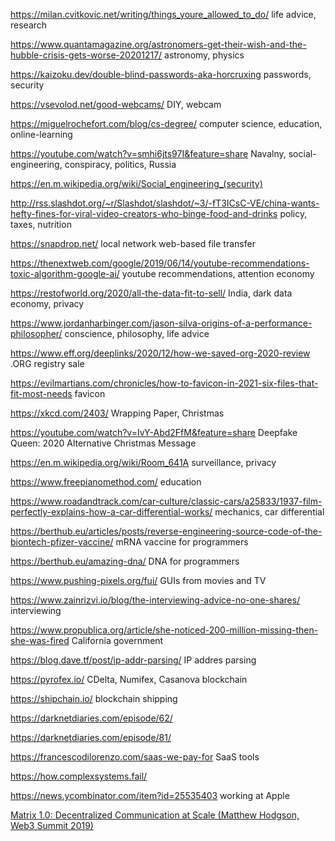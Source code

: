 https://milan.cvitkovic.net/writing/things_youre_allowed_to_do/ life advice, research

https://www.quantamagazine.org/astronomers-get-their-wish-and-the-hubble-crisis-gets-worse-20201217/ astronomy, physics

https://kaizoku.dev/double-blind-passwords-aka-horcruxing passwords, security

https://vsevolod.net/good-webcams/ DIY, webcam

https://miguelrochefort.com/blog/cs-degree/ computer science, education, online-learning

https://youtube.com/watch?v=smhi6jts97I&feature=share Navalny, social-engineering, conspiracy, politics, Russia

https://en.m.wikipedia.org/wiki/Social_engineering_(security)

http://rss.slashdot.org/~r/Slashdot/slashdot/~3/-fT3ICsC-VE/china-wants-hefty-fines-for-viral-video-creators-who-binge-food-and-drinks policy, taxes, nutrition

https://snapdrop.net/ local network web-based file transfer

https://thenextweb.com/google/2019/06/14/youtube-recommendations-toxic-algorithm-google-ai/ youtube recommendations, attention economy

https://restofworld.org/2020/all-the-data-fit-to-sell/ India, dark data economy, privacy

https://www.jordanharbinger.com/jason-silva-origins-of-a-performance-philosopher/ conscience, philosophy, life advice

https://www.eff.org/deeplinks/2020/12/how-we-saved-org-2020-review .ORG registry sale

https://evilmartians.com/chronicles/how-to-favicon-in-2021-six-files-that-fit-most-needs favicon

https://xkcd.com/2403/ Wrapping Paper, Christmas

https://youtube.com/watch?v=IvY-Abd2FfM&feature=share Deepfake Queen: 2020 Alternative Christmas Message

https://en.m.wikipedia.org/wiki/Room_641A surveillance, privacy

https://www.freepianomethod.com/ education

https://www.roadandtrack.com/car-culture/classic-cars/a25833/1937-film-perfectly-explains-how-a-car-differential-works/  mechanics, car differential

https://berthub.eu/articles/posts/reverse-engineering-source-code-of-the-biontech-pfizer-vaccine/ mRNA vaccine for programmers

https://berthub.eu/amazing-dna/ DNA for programmers

https://www.pushing-pixels.org/fui/ GUIs from movies and TV

https://www.zainrizvi.io/blog/the-interviewing-advice-no-one-shares/ interviewing

https://www.propublica.org/article/she-noticed-200-million-missing-then-she-was-fired California government

https://blog.dave.tf/post/ip-addr-parsing/ IP addres parsing

https://pyrofex.io/ CDelta, Numifex, Casanova blockchain

https://shipchain.io/ blockchain shipping

https://darknetdiaries.com/episode/62/

https://darknetdiaries.com/episode/81/

https://francescodilorenzo.com/saas-we-pay-for SaaS tools

https://how.complexsystems.fail/

https://news.ycombinator.com/item?id=25535403 working at Apple

[Matrix 1.0: Decentralized Communication at Scale (Matthew Hodgson, Web3 Summit 2019)](https://www.youtube.com/watch?v=eA0KnTt4O7E)
